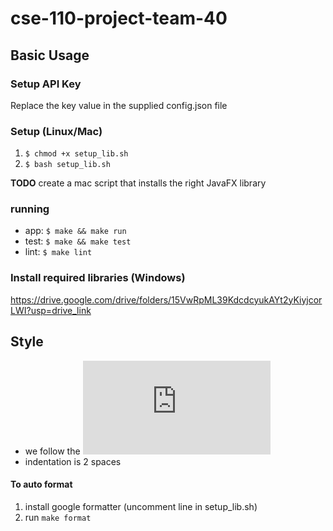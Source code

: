 # cse-110-project-team-40

## Basic Usage 
### Setup API Key
Replace the key value in the supplied config.json file
### Setup (Linux/Mac)
1. `$ chmod +x setup_lib.sh`
2. `$ bash setup_lib.sh`

**TODO** create a mac script that installs the right JavaFX library

### running
- app: `$ make && make run`
- test: `$ make && make test`
- lint: `$ make lint`

### Install required libraries (Windows)
https://drive.google.com/drive/folders/15VwRpML39KdcdcyukAYt2yKiyjcorLWI?usp=drive_link


## Style
- we follow the ![Google Style Guide](https://google.github.io/styleguide/javaguide.html)
- indentation is 2 spaces
#### To auto format
1. install google formatter (uncomment line in setup_lib.sh)
2. run `make format`

